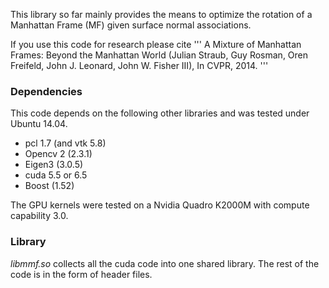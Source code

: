 This library so far mainly provides the means to optimize the rotation
of a Manhattan Frame (MF) given surface normal associations. 

If you use this code for research please cite 
'''
A Mixture of Manhattan Frames: Beyond the Manhattan World (Julian
Straub, Guy Rosman, Oren Freifeld, John J. Leonard, John W. Fisher
III), In CVPR, 2014.
'''

### Dependencies

This code depends on the following other libraries and was tested under Ubuntu
14.04. 
- pcl 1.7 (and vtk 5.8)
- Opencv 2 (2.3.1)
- Eigen3 (3.0.5) 
- cuda 5.5 or 6.5 
- Boost (1.52)

The GPU kernels were tested on a Nvidia Quadro K2000M with compute
capability 3.0.

### Library
*libmmf.so* collects all the cuda code into one shared library. The rest
of the code is in the form of header files.

